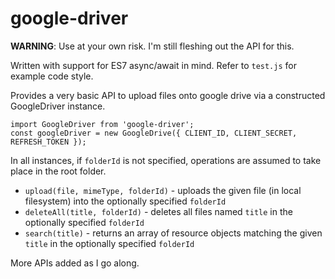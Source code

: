 # google-driver

**WARNING**: Use at your own risk. I'm still fleshing out the API for this.

Written with support for ES7 async/await in mind. Refer to `test.js` for example code style.

Provides a very basic API to upload files onto google drive via a constructed GoogleDriver instance.

```
import GoogleDriver from 'google-driver';
const googleDriver = new GoogleDrive({ CLIENT_ID, CLIENT_SECRET, REFRESH_TOKEN });
```

In all instances, if `folderId` is not specified, operations are assumed to take place in the root folder.

* `upload(file, mimeType, folderId)` - uploads the given file (in local filesystem) into the optionally specified `folderId`
* `deleteAll(title, folderId)` - deletes all files named `title` in the optionally specified `folderId`
* `search(title)` - returns an array of resource objects matching the given `title` in the optionally specified `folderId`

More APIs added as I go along.